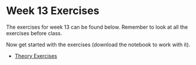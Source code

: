 # Week 13 Exercises
The exercises for week 13 can be found below. Remember to look at all the exercises before class.

Now get started with the exercises (download the notebook to work with it).

* [Theory Exercises](theory.ipynb)

